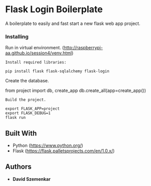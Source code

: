 # Flask Login Boilerplate

A boilerplate to easily and fast start a new flask web app project.

### Installing

Run in virtual environment. 
(http://raspberrypi-aa.github.io/session4/venv.html)

```
Install required libraries:

pip install flask flask-sqlalchemy flask-login
```
Create the database.

from project import db, create_app
db.create_all(app=create_app())

```
Build the project.

export FLASK_APP=project
export FLASK_DEBUG=1
flask run
```

## Built With

* Python (https://www.python.org/)
* Flask (https://flask.palletsprojects.com/en/1.0.x/)

## Authors

* **David Szemenkar**

